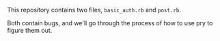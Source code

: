 This repository contains two files, `basic_auth.rb` and `post.rb`.

Both contain bugs, and we'll go through the process of how to use pry to figure
them out.


